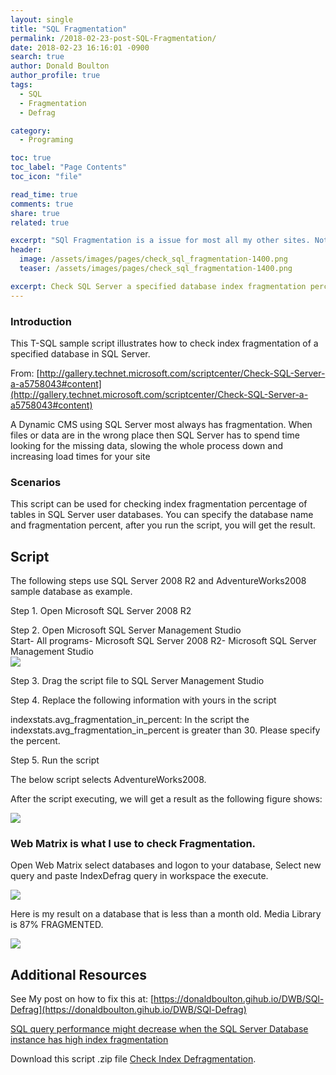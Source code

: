 ```yaml
---
layout: single
title: "SQL Fragmentation"
permalink: /2018-02-23-post-SQL-Fragmentation/
date: 2018-02-23 16:16:01 -0900
search: true
author: Donald Boulton
author_profile: true
tags:
  - SQL
  - Fragmentation
  - Defrag

category:
  - Programing

toc: true
toc_label: "Page Contents"
toc_icon: "file"

read_time: true
comments: true
share: true
related: true

excerpt: "SQl Fragmentation is a issue for most all my other sites. Not for this Jekyll SIte though - Static."
header:
  image: /assets/images/pages/check_sql_fragmentation-1400.png
  teaser: /assets/images/pages/check_sql_fragmentation-1400.png

excerpt: Check SQL Server a specified database index fragmentation percentage (SQL)
---
```

### Introduction

This T-SQL sample script illustrates how to check index fragmentation of a specified database in SQL Server.


From: [http://gallery.technet.microsoft.com/scriptcenter/Check-SQL-Server-a-a5758043#content](http://gallery.technet.microsoft.com/scriptcenter/Check-SQL-Server-a-a5758043#content)

A Dynamic CMS using SQL Server most always has fragmentation. When files or data are in the wrong place then SQL Server has to spend time looking for the missing data, slowing the whole process down and increasing load times for your site

### Scenarios

This script can be used for checking index fragmentation percentage of tables in SQL Server user databases. You can specify the database name and fragmentation percent, after you run the script, you will get the result.

## Script

The following steps use SQL Server 2008 R2 and AdventureWorks2008 sample database as example.

Step 1\. Open Microsoft SQL Server 2008 R2

Step 2\. Open Microsoft SQL Server Management Studio  
Start- All programs- Microsoft SQL Server 2008 R2- Microsoft SQL Server Management Studio  
<img class="text-left" src="/DWB/assets/images/pages/sql_management.png" />

Step 3\. Drag the script file to SQL Server Management Studio

Step 4\. Replace the following information with yours in the script

indexstats.avg_fragmentation_in_percent: In the script the  indexstats.avg_fragmentation_in_percent is greater than 30\. Please specify the percent.

Step 5\. Run the script

The below script selects AdventureWorks2008. 

After the script executing, we will get a result as the following figure shows:

<img class="text-left" src="/DWB/assets/images/pages/script-results.jpg" />

### Web Matrix is what I use to check Fragmentation.

Open Web Matrix select databases and logon to your database, Select new query and paste IndexDefrag query in workspace the execute.

<img class="text-left" src="/DWB/assets/images/pages/IndexFragmentation_WebMatrix.png" />

Here is my result on a database that is less than a month old. Media Library is 87% FRAGMENTED.

<img class="text-left" src="/DWB/assets/images/pages/IndexFragmentation_WebMatrix_Script_Results.png" />

## Additional Resources

See My post on how to fix this at: [https://donaldboulton.gihub.io/DWB/SQl-Defrag](https://donaldboulton.gihub.io/DWB/SQl-Defrag)

[SQL query performance might decrease when the SQL Server Database instance has high index fragmentation](http://support.microsoft.com/kb/2755960)

Download this script .zip file [Check Index Defragmentation](https://donaldboulton.gihub.io/DWB/assets/zip/IndexFragmentation.zip).

